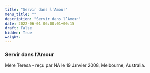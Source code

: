 ```yaml
---
title: "Servir dans l’Amour"
menu_title: ""
description: "Servir dans l’Amour"
date: 2022-06-01 06:00:01+00:15
draft: False
hidden: True
weight:
---
```

### Servir dans l’Amour

Mère Teresa - reçu par NA le 19 Janvier 2008, Melbourne, Australia.



